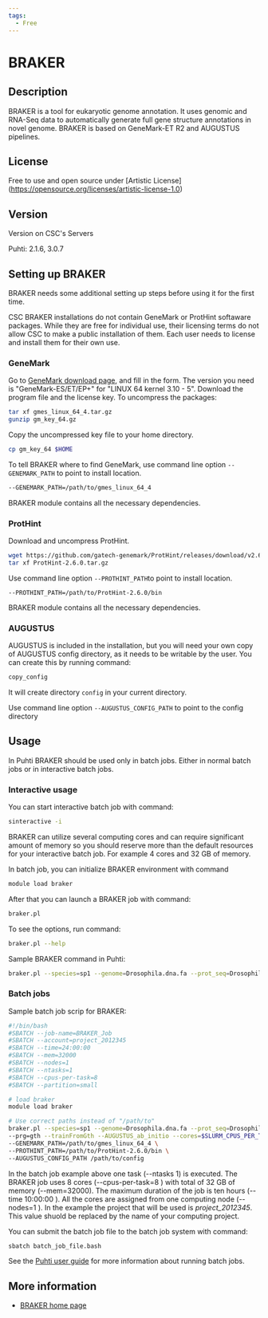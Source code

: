 ```yaml
---
tags:
  - Free
---
```


# BRAKER

## Description

BRAKER is a tool for eukaryotic genome annotation.
It uses genomic and RNA-Seq data to automatically generate full gene structure annotations in novel genome.
BRAKER is based on GeneMark-ET R2 and AUGUSTUS pipelines.


## License

Free to use and open source under [Artistic License] (https://opensource.org/licenses/artistic-license-1.0)


## Version

Version on CSC's Servers

Puhti: 2.1.6, 3.0.7


## Setting up BRAKER

BRAKER needs some additional setting up steps before using it for the first time.

CSC BRAKER installations do not contain GeneMark or ProtHint softaware packages. While they are free
for individual use, their licensing terms do not allow CSC to make a public installation of them.
Each user needs to license and install them for their own use.


### GeneMark

Go to [GeneMark download page](http://exon.gatech.edu/GeneMark/license_download.cgi), and fill in the form. The version you need is "GeneMark-ES/ET/EP+" for "LINUX 64 kernel 3.10 - 5". Download the program file and the license key. To uncompress the packages:

```bash
tar xf gmes_linux_64_4.tar.gz
gunzip gm_key_64.gz
```

Copy the uncompressed key file to your home directory.

```bash
cp gm_key_64 $HOME
```

To tell BRAKER where to find GeneMark, use command line option `--GENEMARK_PATH` to point to install location.

```txt
--GENEMARK_PATH=/path/to/gmes_linux_64_4
```

BRAKER module contains all the necessary dependencies.


### ProtHint

Download and uncompress ProtHint.

```bash
wget https://github.com/gatech-genemark/ProtHint/releases/download/v2.6.0/ProtHint-2.6.0.tar.gz
tar xf ProtHint-2.6.0.tar.gz
```

Use command line option `--PROTHINT_PATH`to point to install location.

```text
--PROTHINT_PATH=/path/to/ProtHint-2.6.0/bin
```

BRAKER module contains all the necessary dependencies.


### AUGUSTUS

AUGUSTUS is included in the installation, but you will need your own copy of AUGUSTUS config directory, as it needs to be writable by the user. You can create this by running command:

```bash
copy_config
```

It will create directory `config` in your current directory.

Use command line option `--AUGUSTUS_CONFIG_PATH` to point to the config directory


## Usage

In Puhti BRAKER should be used only in batch jobs. Either in normal batch jobs or in interactive batch jobs.


### Interactive usage

You can start interactive batch job with command:

```bash
sinteractive -i
```

BRAKER can utilize several computing cores and can require significant amount of memory so you should reserve
more than the default resources for your interactive batch job. For example 4 cores and 32 GB of memory.

In batch job, you can initialize BRAKER environment with command

```bash
module load braker
```

After that you can launch a BRAKER job with command:

```bash
braker.pl
```

To see the options, run command:

```bash
braker.pl --help
```

Sample BRAKER command in Puhti:

```bash
braker.pl --species=sp1 --genome=Drosophila.dna.fa --prot_seq=Drosophila.pep.fa --prg=gth --trainFromGth --AUGUSTUS_ab_initio --cores=$SLURM_CPUS_PER_TASK --GENEMARK_PATH=/path/to/gmes_linux_64_4 --PROTHINT_PATH=/path/to/ProtHint-2.6.0/bin --AUGUSTUS_CONFIG_PATH /path/to/config
```


### Batch jobs

Sample batch job scrip for BRAKER:

```bash
#!/bin/bash
#SBATCH --job-name=BRAKER_Job
#SBATCH --account=project_2012345
#SBATCH --time=24:00:00
#SBATCH --mem=32000
#SBATCH --nodes=1
#SBATCH --ntasks=1
#SBATCH --cpus-per-task=8
#SBATCH --partition=small

# load braker
module load braker

# Use correct paths instead of "/path/to"
braker.pl --species=sp1 --genome=Drosophila.dna.fa --prot_seq=Drosophila.pep.fa \
--prg=gth --trainFromGth --AUGUSTUS_ab_initio --cores=$SLURM_CPUS_PER_TASK \
--GENEMARK_PATH=/path/to/gmes_linux_64_4 \
--PROTHINT_PATH=/path/to/ProtHint-2.6.0/bin \
--AUGUSTUS_CONFIG_PATH /path/to/config
```

In the batch job example above one task (--ntasks 1) is executed. The BRAKER job uses 8 cores (--cpus-per-task=8 ) with total of 32 GB of memory (--mem=32000).
The maximum duration of the job is ten hours (--time 10:00:00 ).
All the cores are assigned from one computing node (--nodes=1 ).
In the example the project that will be used is _project_2012345_.
This value shuold be replaced by the name of your computing project.

You can submit the batch job file to the batch job system with command:

```bash
sbatch batch_job_file.bash
```

See the [Puhti user guide](../computing/running/getting-started.md) for more information about running batch jobs.


## More information

* [BRAKER home page](https://github.com/Gaius-Augustus/BRAKER)
